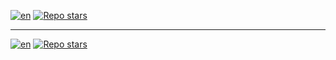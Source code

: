 [![en](https://img.shields.io/badge/lang-en-red.svg)](https://github.com/SVBazuev/my_test_tasks/blob/main/13_01_2025/README.md)
[![Repo stars](https://img.shields.io/badge/Repo-home-darkgreen.svg)](https://github.com/SVBazuev/my_test_tasks/blob/main/README.md)

 
---
[![en](https://img.shields.io/badge/lang-en-red.svg)](https://github.com/SVBazuev/my_test_tasks/blob/main/13_01_2025/README.md)
[![Repo stars](https://img.shields.io/badge/Repo-home-darkgreen.svg)](https://github.com/SVBazuev/my_test_tasks/blob/main/README.md)
